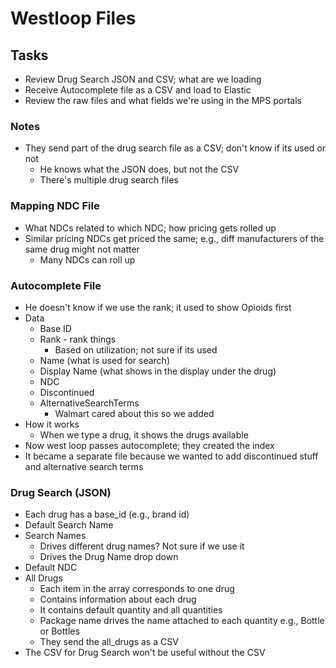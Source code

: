 # Westloop Files

## Tasks
- Review Drug Search JSON and CSV; what are we loading
- Receive Autocomplete file as a CSV and load to Elastic
- Review the raw files and what fields we're using in the MPS portals

### Notes
- They send part of the drug search file as a CSV; don't know if its used or not
	- He knows what the JSON does, but not the CSV
	- There's multiple drug search files

### Mapping NDC File
- What NDCs related to which NDC; how pricing gets rolled up
- Similar pricing NDCs get priced the same; e.g., diff manufacturers of the same drug might not matter
	- Many NDCs can roll up 

### Autocomplete File
- He doesn't know if we use the rank; it used to show Opioids first
- Data
	- Base ID
	- Rank - rank things 
		- Based on utilization; not sure if its used
	- Name (what is used for search)
	- Display Name (what shows in the display under the drug)
	- NDC
	- Discontinued
	- AlternativeSearchTerms
		- Walmart cared about this so we added
- How it works
	- When we type a drug, it shows the drugs available
- Now west loop passes autocomplete; they created the index
- It became a separate file because we wanted to add discontinued stuff and alternative search terms

### Drug Search (JSON)
- Each drug has a base_id (e.g., brand id)
- Default Search Name
- Search Names
	- Drives different drug names? Not sure if we use it
	- Drives the Drug Name drop down
- Default NDC
- All Drugs
	- Each item in the array corresponds to one drug
	- Contains information about each drug 
	- It contains default quantity and all quantities
	- Package name drives the name attached to each quantity e.g., Bottle or Bottles
	- They send the all_drugs as a CSV
- The CSV for Drug Search won't be useful without the CSV

